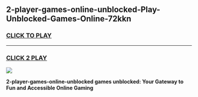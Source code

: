 
## 2-player-games-online-unblocked-Play-Unblocked-Games-Online-72kkn
<h3>
<a href="https://premium76.site?title=2-player-games-online-unblocked&ref=24A">CLICK TO PLAY</a></h3>
<hr>

<h3>
<a href="https://premium76.site?title=2-player-games-online-unblocked&ref=24A">CLICK 2 PLAY</a>
  
</h3>

<a href="https://premium76.site?title=2-player-games-online-unblocked&ref=24A"><img src="https://clearcache.store/games.png"></a>


**2-player-games-online-unblocked games unblocked: Your Gateway to Fun and Accessible Online Gaming**
